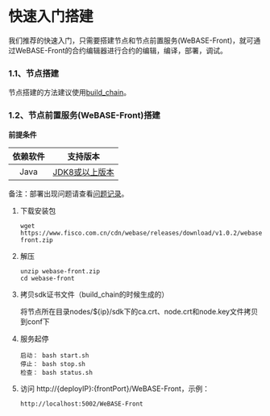 # 快速入门搭建

我们推荐的快速入门，只需要搭建节点和节点前置服务(WeBASE-Front)，就可通过WeBASE-Front的合约编辑器进行合约的编辑，编译，部署，调试。

### 1.1、节点搭建

节点搭建的方法建议使用[build_chain](https://fisco-bcos-documentation.readthedocs.io/zh_CN/release-2.0/docs/installation.html)。


### 1.2、节点前置服务(WeBASE-Front)搭建
**前提条件** 

| 依赖软件 | 支持版本 |
| :-: | :-: |
| Java | [JDK8或以上版本](../WeBASE-Front/appendix.html#java) |

备注：部署出现问题请查看[问题记录](../WeBASE-Front/appendix.html#id6)。

1. 下载安装包
    ```shell
    wget https://www.fisco.com.cn/cdn/webase/releases/download/v1.0.2/webase-front.zip
    ```


2. 解压
    ```shell
    unzip webase-front.zip
    cd webase-front
    ```

3. 拷贝sdk证书文件（build_chain的时候生成的） 

    将节点所在目录nodes/${ip}/sdk下的ca.crt、node.crt和node.key文件拷贝到conf下

4. 服务起停
    ```shell
    启动： bash start.sh
    停止： bash stop.sh
    检查： bash status.sh 
    ```

5. 访问 http://{deployIP}:{frontPort}/WeBASE-Front，示例：  

    ```
    http://localhost:5002/WeBASE-Front 
    ```

    

    
